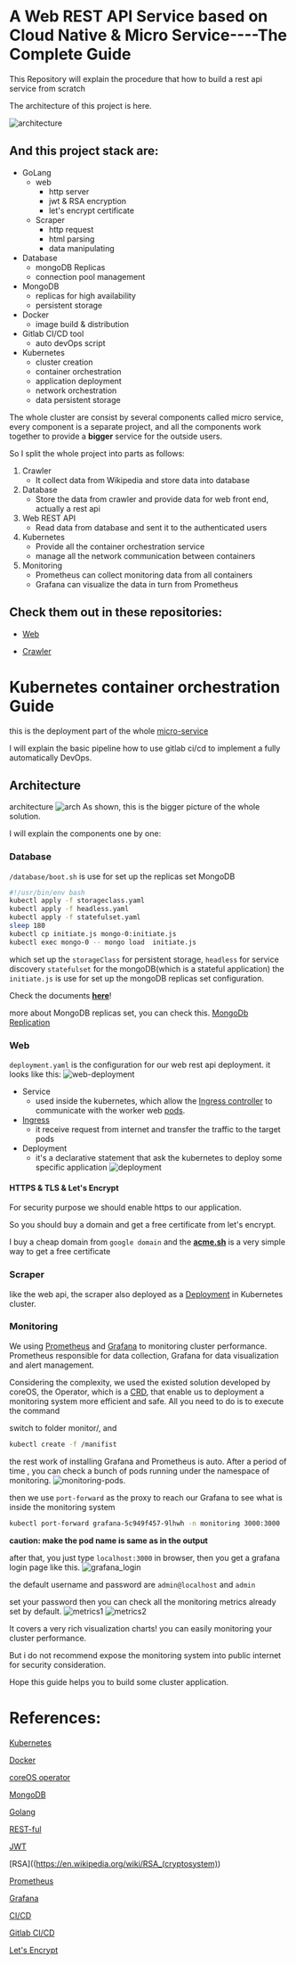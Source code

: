 # A Web REST API Service based on Cloud Native & Micro Service----The Complete Guide

This Repository will explain the procedure that how to build a rest api service 
from scratch

The architecture of this project is here.

![architecture](images/architecture.png)

## And this project stack are:

- GoLang
  - web
    - http server
    - jwt & RSA encryption
    - let's encrypt certificate
  - Scraper
    - http request
    - html parsing
    - data manipulating
- Database
  - mongoDB Replicas
  - connection pool management
- MongoDB
  - replicas for high availability
  - persistent storage
- Docker
  - image build & distribution
- Gitlab CI/CD tool
  - auto devOps script
- Kubernetes
  - cluster creation
  - container orchestration
  - application deployment
  - network orchestration
  - data persistent storage

The whole cluster are consist by several components
 called micro service, every component is a 
 separate project, and all the components work 
 together to provide a **bigger** service for 
 the outside users.



So I split the whole project into parts as follows:

1. Crawler 
   - It collect data from Wikipedia and store data into database
2. Database
   - Store the data from crawler and provide data for web front end, actually a rest api
3. Web REST API
   - Read data from database and sent it to the authenticated users
4. Kubernetes
   - Provide all the container orchestration service
   - manage all the network communication between containers
5. Monitoring
   - Prometheus can collect monitoring data from all containers
   - Grafana can visualize the data in turn from Prometheus 


## Check them out in these repositories:

- [Web](https://gitlab.com/lyncode/webfront)

- [Crawler](https://gitlab.com/lyncode/WebScraper)

# Kubernetes container orchestration Guide

this is the deployment part of the whole [micro-service](https://gitlab.com/lyncode/devops)

I will explain the basic pipeline how to use gitlab ci/cd to implement a fully 
automatically DevOps.

## Architecture
architecture
![arch](images/bigger_architecture.png)
As shown, this is the bigger picture of the whole solution.

I will explain the components one by one:
### Database
``/database/boot.sh`` is use for set up the  replicas set MongoDB
```bash
#!/usr/bin/env bash
kubectl apply -f storageclass.yaml
kubectl apply -f headless.yaml
kubectl apply -f statefulset.yaml
sleep 180
kubectl cp initiate.js mongo-0:initiate.js
kubectl exec mongo-0 -- mongo load  initiate.js
```
which set up the `storageClass` for persistent storage, `headless` for service discovery
`statefulset` for the mongoDB(which is a stateful application)
the `initiate.js` is use for set up the mongoDB replicas set configuration.

Check the documents [**here**](database/README.md)!

more about MongoDB replicas set, you can check this.
[MongoDb Replication](https://docs.mongodb.com/manual/replication/)

### Web
``deployment.yaml`` is the configuration for our web rest api deployment.
it looks like this:
![web-deployment](images/web-deployment.png)
- Service
  - used inside the kubernetes, which allow 
  the [Ingress controller](https://kubernetes.io/docs/concepts/services-networking/ingress/) 
  to communicate with the worker 
  web [pods](https://kubernetes.io/docs/concepts/workloads/pods/pod/).
- [Ingress](https://kubernetes.io/docs/concepts/services-networking/ingress/)
  - it receive request from internet and transfer the traffic to the target pods
- Deployment
  - it's a declarative statement that ask the kubernetes to deploy some specific application
![deployment](images/web-ingress.png)

#### HTTPS & TLS & Let's Encrypt
For security purpose we should enable https to our application.

So you should buy a domain and get a free certificate from let's encrypt.

I buy a cheap domain from `google domain` and 
the [**acme.sh**](https://github.com/Neilpang/acme.sh)
 is a very simple way to get a free certificate

### Scraper
like the web api, the scraper also deployed as 
a [Deployment](https://kubernetes.io/docs/concepts/workloads/controllers/deployment/) 
in Kubernetes cluster.

### Monitoring

We using [Prometheus](https://prometheus.io/) 
and [Grafana](https://grafana.com/) to monitoring 
cluster performance. Prometheus responsible for data collection, Grafana
for data visualization and alert management.

Considering the complexity, we used the existed solution developed by coreOS, the Operator,
which is a [CRD](https://kubernetes.io/docs/concepts/extend-kubernetes/api-extension/custom-resources/),
that enable us to deployment a monitoring system more efficient and safe.
All you need to do is to execute the command

switch to folder monitor/, and 
```bash
kubectl create -f /manifist
```
the rest work of installing Grafana and Prometheus is auto. After a period of time ,
you can check a bunch of pods running under the namespace of monitoring.
![monitoring-pods](images/monitoring_pods.png).

then we use ``port-forward`` as the proxy to reach our Grafana to see what is inside the monitoring system
```bash
kubectl port-forward grafana-5c949f457-9lhwh -n monitoring 3000:3000
```
**caution: make the pod name is same as in the output**

after that, you just type ``localhost:3000`` in browser, then you get a grafana login page like this.
![grafana_login](images/grafana_loginpng.png)

the default username and password are `admin@localhost` and `admin`

set your password then you can check all the monitoring metrics already set by default.
![metrics1](images/grafana_metrics1.png)
![metrics2](images/grafana_metrics2.png)

It covers a very rich visualization charts! you can easily monitoring your cluster performance.


But i do not recommend expose the monitoring system into public internet for security consideration.

Hope this guide helps you to build some cluster application.

# References:
[Kubernetes](https://kubernetes.io/)

[Docker](https://www.docker.com/)

[coreOS operator](https://coreos.com/operators/)

[MongoDB](https://www.mongodb.com/)

[Golang](https://golang.org/)

[REST-ful](https://martinfowler.com/articles/enterpriseREST.html)

[JWT](https://jwt.io/)

[RSA]((https://en.wikipedia.org/wiki/RSA_(cryptosystem))

[Prometheus](https://prometheus.io/)

[Grafana](https://grafana.com/)

[CI/CD](https://en.wikipedia.org/wiki/CI/CD)

[Gitlab CI/CD](https://docs.gitlab.com/ee/ci/)

[Let's Encrypt](https://letsencrypt.org/)

